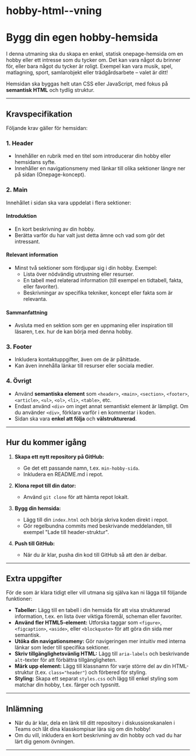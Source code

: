 # hobby-html--vning
# **Bygg din egen hobby-hemsida**

I denna utmaning ska du skapa en enkel, statisk onepage-hemsida om en hobby eller ett intresse som du tycker om. Det kan vara något du brinner för, eller bara något du tycker är roligt. Exempel kan vara musik, spel, matlagning, sport, samlarobjekt eller trädgårdsarbete – valet är ditt!

Hemsidan ska byggas helt utan CSS eller JavaScript, med fokus på **semantisk HTML** och tydlig struktur.

---

## **Kravspecifikation**
Följande krav gäller för hemsidan:

### **1. Header**
- Innehåller en rubrik med en titel som introducerar din hobby eller hemsidans syfte.
- Innehåller en navigationsmeny med länkar till olika sektioner längre ner på sidan (Onepage-koncept).

### **2. Main**
Innehållet i sidan ska vara uppdelat i flera sektioner:

#### **Introduktion**
- En kort beskrivning av din hobby.
- Berätta varför du har valt just detta ämne och vad som gör det intressant.

#### **Relevant information**
- Minst två sektioner som fördjupar sig i din hobby. Exempel:
  - Lista över nödvändig utrustning eller resurser.
  - En tabell med relaterad information (till exempel en tidtabell, fakta, eller favoriter).
  - Beskrivningar av specifika tekniker, koncept eller fakta som är relevanta.

#### **Sammanfattning**
- Avsluta med en sektion som ger en uppmaning eller inspiration till läsaren, t.ex. hur de kan börja med denna hobby.

### **3. Footer**
- Inkludera kontaktuppgifter, även om de är påhittade.
- Kan även innehålla länkar till resurser eller sociala medier.

### **4. Övrigt**
- Använd **semantiska element** som `<header>`, `<main>`, `<section>`, `<footer>`, `<article>`, `<ul>`, `<ol>`, `<li>`, `<table>`, etc.
- Endast använd `<div>` om inget annat semantiskt element är lämpligt. Om du använder `<div>`, förklara varför i en kommentar i koden.
- Sidan ska vara **enkel att följa** och **välstrukturerad**.

---

## **Hur du kommer igång**

1. **Skapa ett nytt repository på GitHub:**
   - Ge det ett passande namn, t.ex. `min-hobby-sida`.
   - Inkludera en README.md i repot.

2. **Klona repot till din dator:**
   - Använd `git clone` för att hämta repot lokalt.

3. **Bygg din hemsida:**
   - Lägg till din `index.html` och börja skriva koden direkt i repot.
   - Gör regelbundna commits med beskrivande meddelanden, till exempel "Lade till header-struktur".

4. **Push till GitHub:**
   - När du är klar, pusha din kod till GitHub så att den är delbar.

---

## **Extra uppgifter**

För de som är klara tidigt eller vill utmana sig själva kan ni lägga till följande funktioner:

- **Tabeller:** Lägg till en tabell i din hemsida för att visa strukturerad information, t.ex. en lista över viktiga föremål, scheman eller favoriter.
- **Använd fler HTML5-element:** Utforska taggar som `<figure>`, `<figcaption>`, `<aside>`, eller `<blockquote>` för att göra din sida mer semantisk.
- **Utöka din navigationsmeny:** Gör navigeringen mer intuitiv med interna länkar som leder till specifika sektioner.
- **Skriv tillgänglighetsvänlig HTML:** Lägg till `aria-labels` och beskrivande `alt`-texter för att förbättra tillgängligheten.
- **Märk upp element:** Lägg till klassnamn för varje större del av din HTML-struktur (t.ex. `class="header"`) och förbered för styling.
- **Styling:** Skapa ett separat `styles.css` och lägg till enkel styling som matchar din hobby, t.ex. färger och typsnitt.

---

## **Inlämning**
- När du är klar, dela en länk till ditt repository i diskussionskanalen i Teams och låt dina klasskompisar lära sig om din hobby!
- Om du vill, inkludera en kort beskrivning av din hobby och vad du har lärt dig genom övningen.

---
